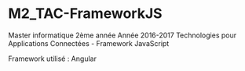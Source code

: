 # M2_TAC-FrameworkJS

Master informatique 2ème année
Année 2016-2017
Technologies pour Applications Connectées - Framework JavaScript

Framework utilisé : Angular
